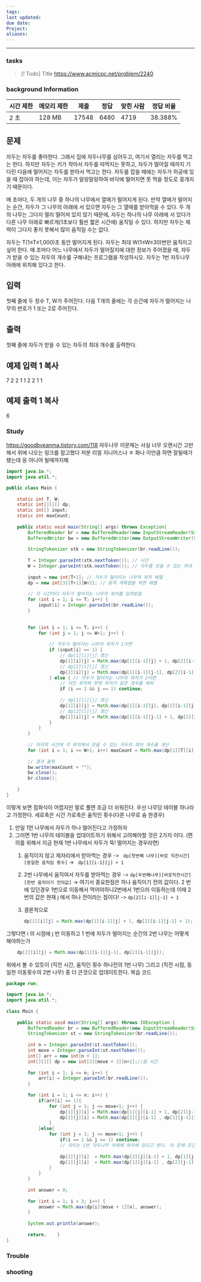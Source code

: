 ```yaml
---
tags: 
last updated: 
due date: 
Project: 
aliases:
---
```

--- 
### tasks

> [! Todo] Title
> https://www.acmicpc.net/problem/2240

### background Information

|시간 제한|메모리 제한|제출|정답|맞힌 사람|정답 비율|
|---|---|---|---|---|---|
|2 초|128 MB|17548|6480|4719|38.388%|

## 문제

자두는 자두를 좋아한다. 그래서 집에 자두나무를 심어두고, 여기서 열리는 자두를 먹고는 한다. 하지만 자두는 키가 작아서 자두를 따먹지는 못하고, 자두가 떨어질 때까지 기다린 다음에 떨어지는 자두를 받아서 먹고는 한다. 자두를 잡을 때에는 자두가 허공에 있을 때 잡아야 하는데, 이는 자두가 말랑말랑하여 바닥에 떨어지면 못 먹을 정도로 뭉개지기 때문이다.

매 초마다, 두 개의 나무 중 하나의 나무에서 열매가 떨어지게 된다. 만약 열매가 떨어지는 순간, 자두가 그 나무의 아래에 서 있으면 자두는 그 열매를 받아먹을 수 있다. 두 개의 나무는 그다지 멀리 떨어져 있지 않기 때문에, 자두는 하나의 나무 아래에 서 있다가 다른 나무 아래로 빠르게(1초보다 훨씬 짧은 시간에) 움직일 수 있다. 하지만 자두는 체력이 그다지 좋지 못해서 많이 움직일 수는 없다.

자두는 T(1≤T≤1,000)초 동안 떨어지게 된다. 자두는 최대 W(1≤W≤30)번만 움직이고 싶어 한다. 매 초마다 어느 나무에서 자두가 떨어질지에 대한 정보가 주어졌을 때, 자두가 받을 수 있는 자두의 개수를 구해내는 프로그램을 작성하시오. 자두는 1번 자두나무 아래에 위치해 있다고 한다.

## 입력

첫째 줄에 두 정수 T, W가 주어진다. 다음 T개의 줄에는 각 순간에 자두가 떨어지는 나무의 번호가 1 또는 2로 주어진다.

## 출력

첫째 줄에 자두가 받을 수 있는 자두의 최대 개수를 출력한다.

## 예제 입력 1 복사

7 2
2
1
1
2
2
1
1

## 예제 출력 1 복사

6

### Study

https://goodbyeanma.tistory.com/118
자두나무 
이문제는 사실 너무 오랜시간 고만해서 위에 나오는 링크를 참고했다 저분 리얼 지니어스나 ㅎ 화나 이만큼 하면 잘될때가 됐는데 응 아니야 될때까지해

```java
import java.io.*;
import java.util.*;

public class Main {
    
    static int T, W;
    static int[][][] dp;
    static int[] input;
    static int maxCount;
    
    public static void main(String[] args) throws Exception{
        BufferedReader br = new BufferedReader(new InputStreamReader(System.in));
        BufferedWriter bw = new BufferedWriter(new OutputStreamWriter(System.out));
        
        StringTokenizer stk = new StringTokenizer(br.readLine());
        
        T = Integer.parseInt(stk.nextToken()); // 시간
        W = Integer.parseInt(stk.nextToken()); // 자두를 모을 수 있는 최대 거리
        
        input = new int[T+1]; // 자두가 떨어지는 나무의 위치 배열
        dp = new int[3][T+1][W+2]; // 동적 계획법을 위한 배열
        
        // 각 시간마다 자두가 떨어지는 나무의 위치를 입력받음
        for (int i = 1; i <= T; i++) {
            input[i] = Integer.parseInt(br.readLine());
        }
        
        
        for (int i = 1; i <= T; i++) {
            for (int j = 1; j <= W+1; j++) {
                
                // 자두가 떨어지는 나무의 위치가 1이면
                if (input[i] == 1) {
                    // dp[1][i][j] 갱신
                    dp[1][i][j] = Math.max(dp[1][i-1][j] + 1, dp[2][i-1][j-1] + 1);
                    // dp[2][i][j] 갱신
                    dp[2][i][j] = Math.max(dp[1][i-1][j-1], dp[2][i-1][j]);
                } else { // 자두가 떨어지는 나무의 위치가 2이면
                    // 이전 위치와 현재 위치가 같은 경우를 제외
                    if (i == 1 && j == 1) continue;
                    
                    // dp[1][i][j] 갱신
                    dp[1][i][j] = Math.max(dp[1][i-1][j], dp[2][i-1][j-1]);
                    // dp[2][i][j] 갱신
                    dp[2][i][j] = Math.max(dp[1][i-1][j-1] + 1, dp[2][i-1][j] + 1);
                }
            }
        }
        
        // 마지막 시간에 각 위치에서 모을 수 있는 자두의 최대 개수를 계산
        for (int i = 1; i <= W+1; i++) maxCount = Math.max(dp[1][T][i], dp[2][T][i]);
        
        // 결과 출력
        bw.write(maxCount + "");
        bw.close();
        br.close();
        
    }
}

```

이렇게 보면 점화식이 어렵지만 말로 풀면 조금 더 쉬워진다.
우선 나무당 테이블 하나라고 가정한다. 세로축은 시간 가로축은 움직인 횟수(다른 나무로 슝 한경우)

1. 만일 1먼 나무에서 자두가 하나 떨어진다고 가정하자
2. 그러면 1번 나무의 테이블을 업데이트하기 위해서 고려해야할 것은 2가지 이다. (편의를 위해서 지금 현재 1번 나무에서 자두가 뚝! 떨어지는 경우라면)
	1. 움직이지 않고 제자리에서 받아먹는 경우 ->  ``` dp[첫번째 나무][바로 직전시간][동일한 움직임 횟수]``` -> ``` dp[1][i-1][j] + 1```

	2. 2번 나무에서 움직여서 자두를 받아먹는 경우 -> ```dp[두번째나무][바로직전시간][한번 움직이기 전의값]``` -> 여기서 중요한점은 하나 움직이기 전의 값이다. 2 번에 있던경우 1번으로 이동해서 먹어야하니2번에서 1번으러 이동하는데 이때 2번의 값은 현재 j 에서 하나 전이라는 점이다! -> ```dp[2][i-1][j-1] + 1 ```
	3. 결론적으로 
		```java
		dp[1][i][j] = Math.max(dp[1][i-1][j] + 1, dp[2][i-1][j-1] + 1);
		```

그렇다면 i 의 시점에 j 번 이동하고 1 번에 자두가 떨어지는 순간의 2번 나무는 어떻게 해야하는가
```java
	dp[2][i][j] = Math.max(dp[1][i-1][j-1], dp[2][i-1][j]);
```

위에서 볼 수 있듯이 (직전 시간, 움직인 횟수 하나전의 1번 나무) 그리고 (직전 시점, 동일한 이동횟수의 2번 나무) 중 더 큰것으로 업데이트한다.
복습 코드
 
```java
package run;  
  
import java.io.*;  
import java.util.*;  
  
class Main {  
  
    public static void main(String[] args) throws IOException {  
        BufferedReader br = new BufferedReader(new InputStreamReader(System.in));  
        StringTokenizer st = new StringTokenizer(br.readLine());  
  
        int n = Integer.parseInt(st.nextToken());  
        int move = Integer.parseInt(st.nextToken());  
        int[] arr = new int[n + 1];  
        int[][][] dp = new int[3][move + 2][n+1];//움 시간  
  
        for (int i = 1; i <= n; i++) {  
            arr[i] = Integer.parseInt(br.readLine());  
        }  
  
        for (int i = 1; i <= n; i++) {  
            if(arr[i] == 1){  
                for (int j = 1; j <= move+1; j++) {  
                    dp[1][j][i] = Math.max(dp[1][j][i-1] + 1, dp[2][j-1][i-1] + 1);  
                    dp[2][j][i] = Math.max(dp[2][j][i-1] , dp[1][j-1][i-1]);  
                }  
            }else{  
                for (int j = 1; j <= move+1; j++) {  
                    if(i == 1 && j == 1) continue;  
                    // 자두는 1번 자두나무 아래에 위치해 있다고 한다. 이 문제 조건 때문에 1 번만 초기화하기 위해서 2인 경우엔 생략하는 조건문을 추가했다.  
  
                    dp[2][j][i]  = Math.max(dp[2][j][i-1] + 1, dp[1][j-1][i-1] + 1);  
                    dp[1][j][i]  = Math.max(dp[1][j][i-1] , dp[2][j-1][i-1]);  
                }  
            }  
        }  
  
        int answer = 0;  
  
        for (int i = 1; i < 3; i++) {  
            answer = Math.max(dp[i][move + 1][n], answer);  
        }  
  
        System.out.println(answer);  
  
        return;    }  
}
```


### Trouble





### shooting
